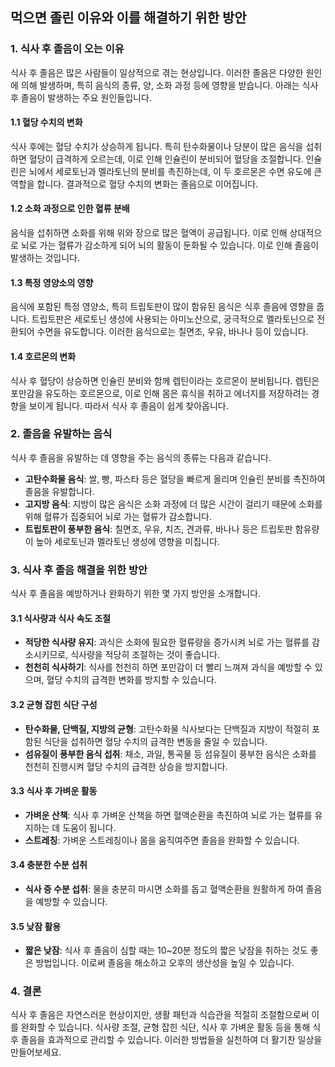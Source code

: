 ## 먹으면 졸린 이유와 이를 해결하기 위한 방안

### 1. 식사 후 졸음이 오는 이유

식사 후 졸음은 많은 사람들이 일상적으로 겪는 현상입니다. 이러한 졸음은 다양한 원인에 의해 발생하며, 특히 음식의 종류, 양, 소화 과정 등에 영향을 받습니다. 아래는 식사 후 졸음이 발생하는 주요 원인들입니다.

#### 1.1 혈당 수치의 변화

식사 후에는 혈당 수치가 상승하게 됩니다. 특히 탄수화물이나 당분이 많은 음식을 섭취하면 혈당이 급격하게 오르는데, 이로 인해 인슐린이 분비되어 혈당을 조절합니다. 인슐린은 뇌에서 세로토닌과 멜라토닌의 분비를 촉진하는데, 이 두 호르몬은 수면 유도에 큰 역할을 합니다. 결과적으로 혈당 수치의 변화는 졸음으로 이어집니다.

#### 1.2 소화 과정으로 인한 혈류 분배

음식을 섭취하면 소화를 위해 위와 장으로 많은 혈액이 공급됩니다. 이로 인해 상대적으로 뇌로 가는 혈류가 감소하게 되어 뇌의 활동이 둔화될 수 있습니다. 이로 인해 졸음이 발생하는 것입니다.

#### 1.3 특정 영양소의 영향

음식에 포함된 특정 영양소, 특히 트립토판이 많이 함유된 음식은 식후 졸음에 영향을 줍니다. 트립토판은 세로토닌 생성에 사용되는 아미노산으로, 궁극적으로 멜라토닌으로 전환되어 수면을 유도합니다. 이러한 음식으로는 칠면조, 우유, 바나나 등이 있습니다.

#### 1.4 호르몬의 변화

식사 후 혈당이 상승하면 인슐린 분비와 함께 렙틴이라는 호르몬이 분비됩니다. 렙틴은 포만감을 유도하는 호르몬으로, 이로 인해 몸은 휴식을 취하고 에너지를 저장하려는 경향을 보이게 됩니다. 따라서 식사 후 졸음이 쉽게 찾아옵니다.

### 2. 졸음을 유발하는 음식

식사 후 졸음을 유발하는 데 영향을 주는 음식의 종류는 다음과 같습니다.

- **고탄수화물 음식**: 쌀, 빵, 파스타 등은 혈당을 빠르게 올리며 인슐린 분비를 촉진하여 졸음을 유발합니다.
- **고지방 음식**: 지방이 많은 음식은 소화 과정에 더 많은 시간이 걸리기 때문에 소화를 위해 혈류가 집중되어 뇌로 가는 혈류가 감소합니다.
- **트립토판이 풍부한 음식**: 칠면조, 우유, 치즈, 견과류, 바나나 등은 트립토판 함유량이 높아 세로토닌과 멜라토닌 생성에 영향을 미칩니다.

### 3. 식사 후 졸음 해결을 위한 방안

식사 후 졸음을 예방하거나 완화하기 위한 몇 가지 방안을 소개합니다.

#### 3.1 식사량과 식사 속도 조절

- **적당한 식사량 유지**: 과식은 소화에 필요한 혈류량을 증가시켜 뇌로 가는 혈류를 감소시키므로, 식사량을 적당히 조절하는 것이 좋습니다.
- **천천히 식사하기**: 식사를 천천히 하면 포만감이 더 빨리 느껴져 과식을 예방할 수 있으며, 혈당 수치의 급격한 변화를 방지할 수 있습니다.

#### 3.2 균형 잡힌 식단 구성

- **탄수화물, 단백질, 지방의 균형**: 고탄수화물 식사보다는 단백질과 지방이 적절히 포함된 식단을 섭취하면 혈당 수치의 급격한 변동을 줄일 수 있습니다.
- **섬유질이 풍부한 음식 섭취**: 채소, 과일, 통곡물 등 섬유질이 풍부한 음식은 소화를 천천히 진행시켜 혈당 수치의 급격한 상승을 방지합니다.

#### 3.3 식사 후 가벼운 활동

- **가벼운 산책**: 식사 후 가벼운 산책을 하면 혈액순환을 촉진하여 뇌로 가는 혈류를 유지하는 데 도움이 됩니다.
- **스트레칭**: 가벼운 스트레칭이나 몸을 움직여주면 졸음을 완화할 수 있습니다.

#### 3.4 충분한 수분 섭취

- **식사 중 수분 섭취**: 물을 충분히 마시면 소화를 돕고 혈액순환을 원활하게 하여 졸음을 예방할 수 있습니다.

#### 3.5 낮잠 활용

- **짧은 낮잠**: 식사 후 졸음이 심할 때는 10~20분 정도의 짧은 낮잠을 취하는 것도 좋은 방법입니다. 이로써 졸음을 해소하고 오후의 생산성을 높일 수 있습니다.

### 4. 결론

식사 후 졸음은 자연스러운 현상이지만, 생활 패턴과 식습관을 적절히 조절함으로써 이를 완화할 수 있습니다. 식사량 조절, 균형 잡힌 식단, 식사 후 가벼운 활동 등을 통해 식후 졸음을 효과적으로 관리할 수 있습니다. 이러한 방법들을 실천하여 더 활기찬 일상을 만들어보세요.